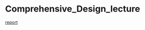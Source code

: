 # Comprehensive_Design_lecture
[report](https://github.com/young3984/Comprehensive_Design_lecture/blob/master/Plan%26Report/Report.pdf)
